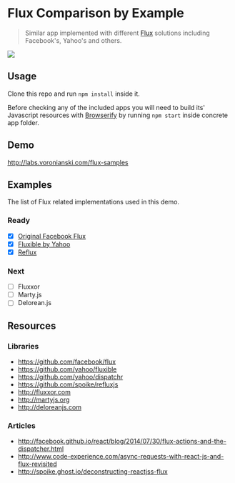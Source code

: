 # Flux Comparison by Example

> Similar app implemented with different [Flux](https://facebook.github.io/flux/) solutions including Facebook's, Yahoo's and others. 

<!-- ### [Read More](http://pixelhunter.me/) -->

[![](https://farm9.staticflickr.com/8643/16226391077_424b0a87dd.jpg)]()

## Usage

Clone this repo and run `npm install` inside it. 

Before checking any of the included apps you will need to build its' Javascript resources with [Browserify](http://browserify.org/) by running `npm start` inside concrete app folder.

## Demo

http://labs.voronianski.com/flux-samples

## Examples

The list of Flux related implementations used in this demo.

### Ready

* [x] [Original Facebook Flux](https://github.com/voronianski/flux-samples/tree/master/facebook-flux)
* [x] [Fluxible by Yahoo](https://github.com/voronianski/flux-samples/tree/master/yahoo-fluxible)
* [x] [Reflux](https://github.com/voronianski/flux-samples/tree/master/reflux)

### Next

* [ ] Fluxxor
* [ ] Marty.js
* [ ] Delorean.js

## Resources

### Libraries

- https://github.com/facebook/flux
- https://github.com/yahoo/fluxible
- https://github.com/yahoo/dispatchr
- https://github.com/spoike/refluxjs
- http://fluxxor.com
- http://martyjs.org
- http://deloreanjs.com

### Articles

- http://facebook.github.io/react/blog/2014/07/30/flux-actions-and-the-dispatcher.html
- http://www.code-experience.com/async-requests-with-react-js-and-flux-revisited
- http://spoike.ghost.io/deconstructing-reactjss-flux
